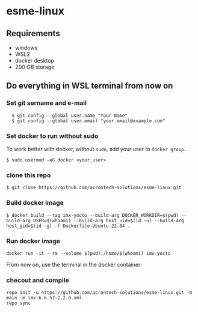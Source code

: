 # esme-linux

## Requirements
- windows
- WSL2
- docker desktop
- 200 GB storage

## Do everything in WSL terminal from now on
### Set git sername and e-mail
```{.sh}
  $ git config --global user.name "Your Name"
  $ git config --global user.email "your.email@example.com"
```

### Set docker to run without sudo
To work better with docker, without `sudo`, add your user to `docker group`.
  ```{.sh}
  $ sudo usermod -aG docker <your_user>
  ```

### clone this repo
  ```{.sh}
  $ git clone https://github.com/acrontech-solutions/esme-linux.git
  ```

### Build docker image
  ```{.sh}
  $ docker build --tag imx-yocto --build-arg DOCKER_WORKDIR=$(pwd) --build-arg USER=$(whoami) --build-arg host_uid=$(id -u) --build-arg host_gid=$(id -g) -f Dockerfile-Ubuntu-22.04 .
  ```

### Run docker image
  ```{.sh}
  docker run -it --rm --volume $(pwd):/home/$(whoami) imx-yocto
  ```
From now on, use the terminal in the docker container:
### checout and compile
  ```{.sh}
  repo init -u https://github.com/acrontech-solutions/esme-linux.git -b main -m imx-6.6.52-2.2.0.xml
  repo sync
  ```


